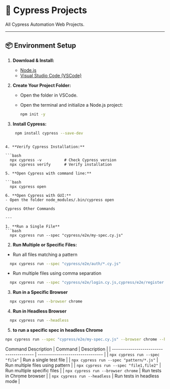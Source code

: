 # 🚀 Cypress Projects

All Cypress Automation Web Projects.

---

## 📦 Environment Setup

1. **Download & Install:**
   - [Node.js](https://nodejs.org/)
   - [Visual Studio Code (VSCode)](https://code.visualstudio.com/)

2. **Create Your Project Folder:**
   - Open the folder in VSCode.
   - Open the terminal and initialize a Node.js project:

     ```bash
     npm init -y
     ```

3. **Install Cypress:**

   ```bash
    npm install cypress --save-dev
  ```

4. **Verify Cypress Installation:**

  ```bash
    npx cypress -v          # Check Cypress version
    npx cypress verify      # Verify installation

5. **Open Cypress with command line:**

  ```bash  
    npx cypress open

6. **Open Cypress with GUI:**
  - Open the folder node_modules/.bin/cypress open

Cypress Other Commands 

---

1. **Run a Single File** 
  ```bash
    npx cypress run --spec "cypress/e2e/my-spec.cy.js"
  ```

2. **Run Multiple or Specific Files:**
  - Run all files matching a pattern
  ```bash
    npx cypress run --spec "cypress/e2e/auth/*.cy.js"
  ```
  - Run multiple files using comma separation
  ```bash
    npx cypress run --spec "cypress/e2e/login.cy.js,cypress/e2e/register.cy.js"
  ```  

3. **Run in a Specific Browser**
  ```bash
    npx cypress run --browser chrome
  ```

4. **Run in Headless Browser**
  ```bash
    npx cypress run --headless
  ```

5. **to run a specific spec in headless Chrome**
  ```bash
  npx cypress run --spec "cypress/e2e/my-spec.cy.js" --browser chrome --headless
  ```

Command	Description
| Command                                 | Description                      |
| --------------------------------------- | -------------------------------- |
| `npx cypress run --spec "file"`         | Run a single test file           |
| `npx cypress run --spec "pattern/*.js"` | Run multiple files using pattern |
| `npx cypress run --spec "file1,file2"`  | Run multiple specific files      |
| `npx cypress run --browser chrome`      | Run tests in Chrome browser      |
| `npx cypress run --headless`            | Run tests in headless mode       |

